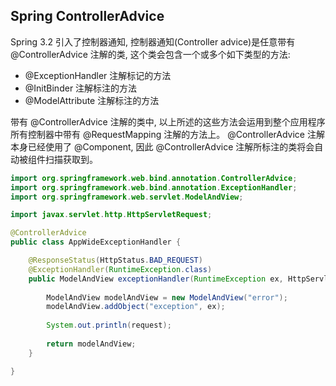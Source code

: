 Spring ControllerAdvice
--
Spring 3.2 引入了控制器通知, 控制器通知(Controller advice)是任意带有 @ControllerAdvice 注解的类, 这个类会包含一个或多个如下类型的方法:
- @ExceptionHandler 注解标记的方法
- @InitBinder 注解标注的方法
- @ModelAttribute 注解标注的方法

带有 @ControllerAdvice 注解的类中, 以上所述的这些方法会运用到整个应用程序所有控制器中带有 @RequestMapping 注解的方法上。
@ControllerAdvice 注解本身已经使用了 @Component, 因此 @ControllerAdvice 注解所标注的类将会自动被组件扫描获取到。

```java
import org.springframework.web.bind.annotation.ControllerAdvice;
import org.springframework.web.bind.annotation.ExceptionHandler;
import org.springframework.web.servlet.ModelAndView;

import javax.servlet.http.HttpServletRequest;

@ControllerAdvice
public class AppWideExceptionHandler {

    @ResponseStatus(HttpStatus.BAD_REQUEST)
    @ExceptionHandler(RuntimeException.class)
    public ModelAndView exceptionHandler(RuntimeException ex, HttpServletRequest request) {
       
        ModelAndView modelAndView = new ModelAndView("error");
        modelAndView.addObject("exception", ex);
       
        System.out.println(request);
       
        return modelAndView;
    }

}
```
